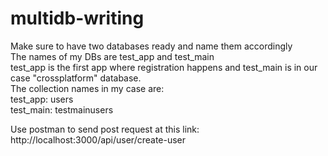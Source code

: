 # multidb-writing

Make sure to have two databases ready and name them accordingly <br>
The names of my DBs are test_app and test_main <br>
test_app is the first app where registration happens and test_main is in our case "crossplatform" database. <br>
The collection names in my case are: <br>
test_app: users <br>
test_main: testmainusers <br>

Use postman to send post request at this link: http://localhost:3000/api/user/create-user

